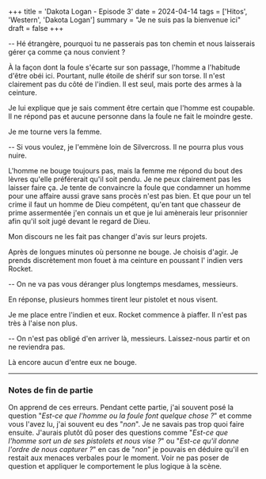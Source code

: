 +++
title = 'Dakota Logan - Episode 3'
date = 2024-04-14
tags = ['Hitos', 'Western', 'Dakota Logan']
summary = "Je ne suis pas la bienvenue ici"
draft = false
+++

-- Hé étrangère, pourquoi tu ne passerais pas ton chemin et nous laisserais gérer ça comme ça nous convient ?

À la façon dont la foule s'écarte sur son passage, l'homme a l'habitude d'être obéi ici. Pourtant, nulle étoile de shérif sur son torse. Il n'est clairement pas du côté de l'indien. Il est seul, mais porte des armes à la ceinture.

Je lui explique que je sais comment être certain que l'homme est coupable. Il ne répond pas et aucune personne dans la foule ne fait le moindre geste.

Je me tourne vers la femme.

-- Si vous voulez, je l'emmène loin de Silvercross. Il ne pourra plus vous nuire.

L'homme ne bouge toujours pas, mais la femme me répond du bout des lèvres qu'elle préférerait qu'il soit pendu.
Je ne peux clairement pas les laisser faire ça. Je tente de convaincre la foule que condamner un homme pour une affaire aussi grave sans procès n'est pas bien. Et que pour un tel crime il faut un homme de Dieu compétent, qu'en tant que chasseur de prime assermentée j'en connais un et que je lui amènerais leur prisonnier afin qu'il soit jugé devant le regard de Dieu.

Mon discours ne les fait pas changer d'avis sur leurs projets.

Après de longues minutes où personne ne bouge. Je choisis d'agir.
Je prends discrètement mon fouet à ma ceinture en poussant l' indien vers Rocket.

-- On ne va pas vous déranger plus longtemps mesdames, messieurs.

En réponse, plusieurs hommes tirent leur pistolet et nous visent.

Je me place entre l'indien et eux. Rocket commence à piaffer. Il n'est pas très à l'aise non plus.

-- On n'est pas obligé d'en arriver là, messieurs. Laissez-nous partir et on ne reviendra pas.

Là encore aucun d'entre eux ne bouge.

-----

### Notes de fin de partie

On apprend de ces erreurs. Pendant cette partie, j'ai souvent posé la question "*Est-ce que l'homme ou la foule font quelque chose ?*" et comme vous l'avez lu, j'ai souvent eu des "*non*". Je ne savais pas trop quoi faire ensuite. J'aurais plutôt dû poser des questions comme "*Est-ce que l'homme sort un de ses pistolets et nous vise ?*" ou "*Est-ce qu'il donne l'ordre de nous capturer ?*" en cas de "*non*" je pouvais en déduire qu'il en restait aux menaces verbales pour le moment. Voir ne pas poser de question et appliquer le comportement le plus logique à la scène.
